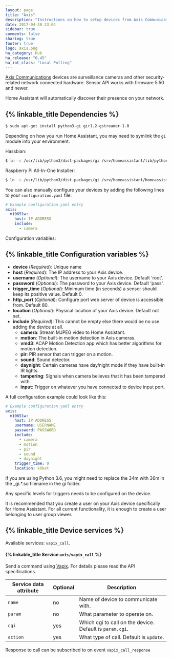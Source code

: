 ```yaml
---
layout: page
title: "Axis"
description: "Instructions on how to setup devices from Axis Communications within Home Assistant."
date: 2017-04-30 23:04
sidebar: true
comments: false
sharing: true
footer: true
logo: axis.png
ha_category: Hub
ha_release: "0.45"
ha_iot_class: "Local Polling"
---
```


[Axis Communications](https://www.axis.com/) devices are surveillance cameras and other security-related network connected hardware. Sensor API works with firmware 5.50 and newer.

Home Assistant will automatically discover their presence on your network.

## {% linkable_title Dependencies %}

```bash
$ sudo apt-get install python3-gi gir1.2-gstreamer-1.0
```

Depending on how you run Home Assistant, you may need to symlink the `gi` module into your environment.

Hassbian:

```bash
$ ln -s /usr/lib/python3/dist-packages/gi /srv/homeassistant/lib/python3.4/site-packages
```

Raspberry Pi All-In-One Installer:

```bash
$ ln -s /usr/lib/python3/dist-packages/gi /srv/homeassistant/homeassistant_venv/lib/python3.4/site-packages
```

You can also manually configure your devices by adding the following lines to your `configuration.yaml` file:

```yaml
# Example configuration.yaml entry
axis:
  m1065lw:
    host: IP ADDRESS
    include:
      - camera
```

Configuration variables:

## {% linkable_title Configuration variables %}

- **device** (*Required*): Unique name 
- **host** (*Required*): The IP address to your Axis device.
- **username** (*Optional*): The username to your Axis device. Default 'root'.
- **password** (*Optional*): The password to your Axis device. Default 'pass'.
- **trigger_time** (*Optional*): Minimum time (in seconds) a sensor should keep its positive value. Default 0.
- **http_port** (*Optional*): Configure port web server of device is accessible from. Default 80.
- **location** (*Optional*): Physical location of your Axis device. Default not set.
- **include** (*Required*): This cannot be empty else there would be no use adding the device at all.
  - **camera**: Stream MJPEG video to Home Assistant.
  - **motion**: The built-in motion detection in Axis cameras.
  - **vmd3**: ACAP Motion Detection app which has better algorithms for motion detection.
  - **pir**: PIR sensor that can trigger on a motion.
  - **sound**: Sound detector.
  - **daynight**: Certain cameras have day/night mode if they have built-in IR lights.
  - **tampering**: Signals when camera believes that it has been tampered with.
  - **input**: Trigger on whatever you have connected to device input port.

A full configuration example could look like this:

```yaml
# Example configuration.yaml entry
axis:
  m1065lw:
    host: IP ADDRESS
    username: USERNAME
    password: PASSWORD
    include:
      - camera
      - motion
      - pir
      - sound
      - daynight
    trigger_time: 0
    location: köket
```

<p class='note'>
If you are using Python 3.6, you might need to replace the 34m with 36m in the _gi.*.so filename in the gi folder.
</p>

<p class='note'>
Any specific levels for triggers needs to be configured on the device.
</p>

<p class='note'>
  It is recommended that you create a user on your Axis device specifically for Home Assistant. For all current functionality, it is enough to create a user belonging to user group viewer.
</p>

## {% linkable_title Device services %}
Available services: `vapix_call`.

#### {% linkable_title Service `axis/vapix_call` %}
Send a command using [Vapix](https://www.axis.com/support/developer-support/vapix). For details please read the API specifications.

| Service data attribute    | Optional | Description                                      |
|---------------------------|----------|--------------------------------------------------|
| `name`                    |       no | Name of device to communicate with. |
| `param`                   |       no | What parameter to operate on. |
| `cgi`                     |      yes | Which cgi to call on the device. Default is `param.cgi`. |
| `action`                  |      yes | What type of call. Default is `update`.  |

Response to call can be subscribed to on event `vapix_call_response`
